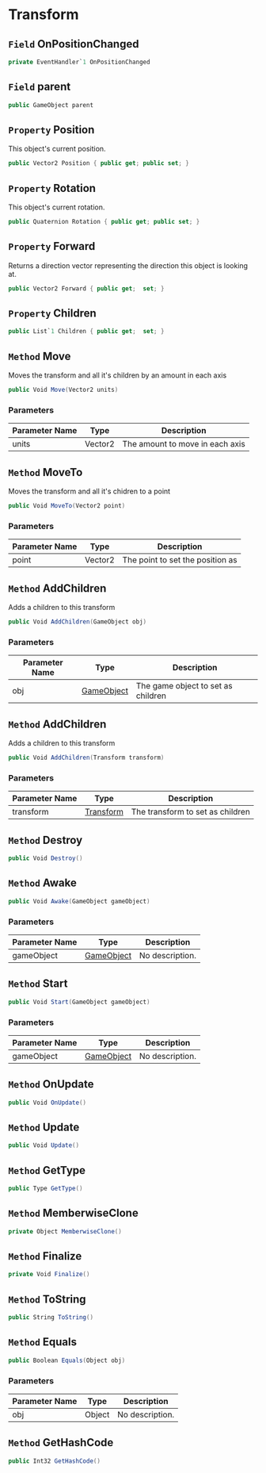 # Transform

## `Field` OnPositionChanged

```csharp
private EventHandler`1 OnPositionChanged
```


## `Field` parent

```csharp
public GameObject parent
```


## `Property` Position
This object's current position.
```csharp
public Vector2 Position { public get; public set; }
```


## `Property` Rotation
This object's current rotation.
```csharp
public Quaternion Rotation { public get; public set; }
```


## `Property` Forward
Returns a direction vector representing the direction this object is looking at.
```csharp
public Vector2 Forward { public get;  set; }
```


## `Property` Children

```csharp
public List`1 Children { public get;  set; }
```


## `Method` Move
Moves the transform and all it's children by an amount in each axis
```csharp
public Void Move(Vector2 units)
```
### Parameters

| Parameter Name | Type | Description |
| --------- | --------- | --------- |
| units | Vector2 | The amount to move in each axis |


## `Method` MoveTo
Moves the transform and all it's chidren to a point
```csharp
public Void MoveTo(Vector2 point)
```
### Parameters

| Parameter Name | Type | Description |
| --------- | --------- | --------- |
| point | Vector2 | The point to set the position as |


## `Method` AddChildren
Adds a children to this transform
```csharp
public Void AddChildren(GameObject obj)
```
### Parameters

| Parameter Name | Type | Description |
| --------- | --------- | --------- |
| obj | [GameObject](https://thiagomvas.github.io/GameEngine/Entities/GameObject.html) | The game object to set as children |


## `Method` AddChildren
Adds a children to this transform
```csharp
public Void AddChildren(Transform transform)
```
### Parameters

| Parameter Name | Type | Description |
| --------- | --------- | --------- |
| transform | [Transform](https://thiagomvas.github.io/GameEngine/Components/Transform.html) | The transform to set as children |


## `Method` Destroy

```csharp
public Void Destroy()
```


## `Method` Awake

```csharp
public Void Awake(GameObject gameObject)
```
### Parameters

| Parameter Name | Type | Description |
| --------- | --------- | --------- |
| gameObject | [GameObject](https://thiagomvas.github.io/GameEngine/Entities/GameObject.html) | No description. |


## `Method` Start

```csharp
public Void Start(GameObject gameObject)
```
### Parameters

| Parameter Name | Type | Description |
| --------- | --------- | --------- |
| gameObject | [GameObject](https://thiagomvas.github.io/GameEngine/Entities/GameObject.html) | No description. |


## `Method` OnUpdate

```csharp
public Void OnUpdate()
```


## `Method` Update

```csharp
public Void Update()
```


## `Method` GetType

```csharp
public Type GetType()
```


## `Method` MemberwiseClone

```csharp
private Object MemberwiseClone()
```


## `Method` Finalize

```csharp
private Void Finalize()
```


## `Method` ToString

```csharp
public String ToString()
```


## `Method` Equals

```csharp
public Boolean Equals(Object obj)
```
### Parameters

| Parameter Name | Type | Description |
| --------- | --------- | --------- |
| obj | Object | No description. |


## `Method` GetHashCode

```csharp
public Int32 GetHashCode()
```


